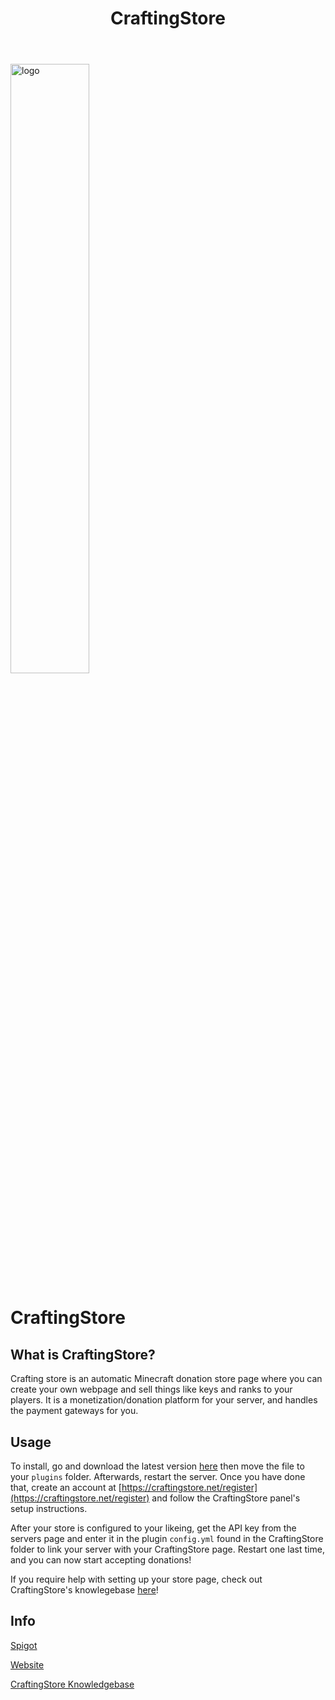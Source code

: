 ﻿---
id: craftingstore
title: CraftingStore
slug: /plugins/craftingstore
hide_title: true
hide_table_of_contents: false
sidebar_label: CraftingStore
description: How to enable donations on your server!
keywords:
  - CraftingStore
  - Bloom.host
  - donations
  - plugins
  - Bloom.host
  - Minecraft
image: https://bloom.host/assets/images/logo.png
---

<div class="text--center">
<img src="https://bloom.host/assets/images/logo.png" alt="logo" height="50%" width="50%"/>
<h1>CraftingStore</h1>
</div>

## What is CraftingStore?

Crafting store is an automatic Minecraft donation store page where you can create your own webpage and sell things like keys and ranks to your players. It is a monetization/donation platform for your server, and handles the payment gateways for you. 

## Usage
To install, go and download the latest version [here](https://www.spigotmc.org/resources/craftingstore-net-free-minecraft-donation-system-1-16-compatible.31331/) then move the file to your `plugins` folder. Afterwards, restart the server. Once you have done that, create an account at [https://craftingstore.net/register](https://craftingstore.net/register) and follow the CraftingStore panel's setup instructions.

After your store is configured to your likeing, get the API key from the servers page and enter it in the plugin `config.yml` found in the CraftingStore folder to link your server with your CraftingStore page. Restart one last time, and you can now start accepting donations!  

If you require help with setting up your store page, check out CraftingStore's knowlegebase [here](https://help.craftingstore.net/)!  

## Info

[Spigot](https://www.spigotmc.org/resources/craftingstore-net-free-minecraft-donation-system-1-16-compatible.31331/)  

[Website](https://craftingstore.net/)

[CraftingStore Knowledgebase](https://help.craftingstore.net/)

